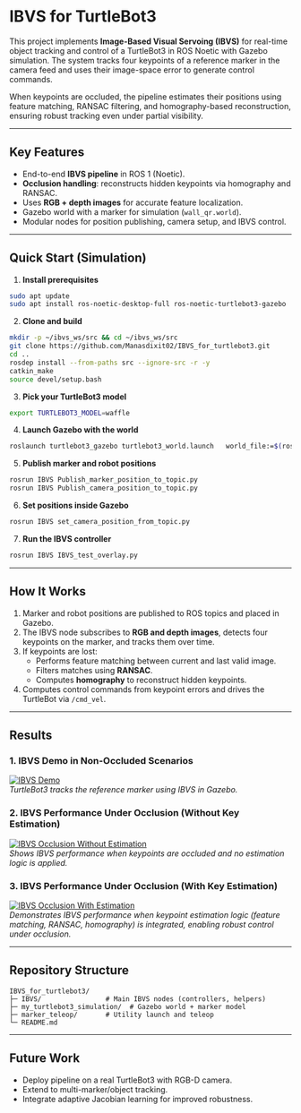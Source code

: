 # IBVS for TurtleBot3

This project implements **Image-Based Visual Servoing (IBVS)** for real-time object tracking and control of a TurtleBot3 in ROS Noetic with Gazebo simulation. The system tracks four keypoints of a reference marker in the camera feed and uses their image-space error to generate control commands.  

When keypoints are occluded, the pipeline estimates their positions using feature matching, RANSAC filtering, and homography-based reconstruction, ensuring robust tracking even under partial visibility.  

---

## Key Features
- End-to-end **IBVS pipeline** in ROS 1 (Noetic).  
- **Occlusion handling**: reconstructs hidden keypoints via homography and RANSAC.  
- Uses **RGB + depth images** for accurate feature localization.  
- Gazebo world with a marker for simulation (`wall_qr.world`).  
- Modular nodes for position publishing, camera setup, and IBVS control.  

---

## Quick Start (Simulation)

1. **Install prerequisites**  
```bash
sudo apt update
sudo apt install ros-noetic-desktop-full ros-noetic-turtlebot3-gazebo                  ros-noetic-cv-bridge ros-noetic-image-transport                  python3-opencv
```

2. **Clone and build**  
```bash
mkdir -p ~/ibvs_ws/src && cd ~/ibvs_ws/src
git clone https://github.com/Manasdixit02/IBVS_for_turtlebot3.git
cd ..
rosdep install --from-paths src --ignore-src -r -y
catkin_make
source devel/setup.bash
```

3. **Pick your TurtleBot3 model**  
```bash
export TURTLEBOT3_MODEL=waffle   
```

4. **Launch Gazebo with the world**  
```bash
roslaunch turtlebot3_gazebo turtlebot3_world.launch   world_file:=$(rospack find my_turtlebot3_simulation)/worlds/wall_qr.world
```

5. **Publish marker and robot positions**  
```bash
rosrun IBVS Publish_marker_position_to_topic.py
rosrun IBVS Publish_camera_position_to_topic.py
```

6. **Set positions inside Gazebo**  
```bash
rosrun IBVS set_camera_position_from_topic.py
```

7. **Run the IBVS controller**  
```bash
rosrun IBVS IBVS_test_overlay.py
```

---

## How It Works
1. Marker and robot positions are published to ROS topics and placed in Gazebo.  
2. The IBVS node subscribes to **RGB and depth images**, detects four keypoints on the marker, and tracks them over time.  
3. If keypoints are lost:  
   - Performs feature matching between current and last valid image.  
   - Filters matches using **RANSAC**.  
   - Computes **homography** to reconstruct hidden keypoints.  
4. Computes control commands from keypoint errors and drives the TurtleBot via `/cmd_vel`.  

---

## Results

### 1. IBVS Demo in Non-Occluded Scenarios
[![IBVS Demo](https://img.youtube.com/vi/02knEVV_Q8w/0.jpg)](https://www.youtube.com/watch?v=02knEVV_Q8w)  
*TurtleBot3 tracks the reference marker using IBVS in Gazebo.*

### 2. IBVS Performance Under Occlusion (Without Key Estimation)
[![IBVS Occlusion Without Estimation](https://img.youtube.com/vi/IyRRwgQm2kk/0.jpg)](https://www.youtube.com/watch?v=IyRRwgQm2kk)  
*Shows IBVS performance when keypoints are occluded and no estimation logic is applied.*

### 3. IBVS Performance Under Occlusion (With Key Estimation)
[![IBVS Occlusion With Estimation](https://img.youtube.com/vi/0eTwzXML35s/0.jpg)](https://www.youtube.com/watch?v=0eTwzXML35s)  
*Demonstrates IBVS performance when keypoint estimation logic (feature matching, RANSAC, homography) is integrated, enabling robust control under occlusion.*

---

## Repository Structure
```
IBVS_for_turtlebot3/
├─ IBVS/                # Main IBVS nodes (controllers, helpers)
├─ my_turtlebot3_simulation/  # Gazebo world + marker model
├─ marker_teleop/       # Utility launch and teleop
└─ README.md
```

---

## Future Work
- Deploy pipeline on a real TurtleBot3 with RGB-D camera.  
- Extend to multi-marker/object tracking.  
- Integrate adaptive Jacobian learning for improved robustness.  
